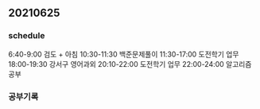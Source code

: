 ## 20210625

### schedule
6:40-9:00 검도 + 아침
10:30-11:30 백준문제풀이
11:30-17:00 도전학기 업무
18:00-19:30 강서구 영어과외
20:10-22:00 도전학기 업무
22:00-24:00 알고리즘 공부

### 공부기록

